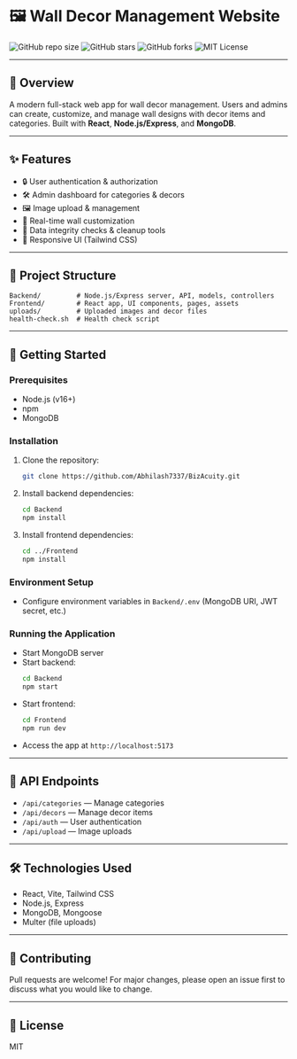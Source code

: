 
# 🖼️ Wall Decor Management Website

![GitHub repo size](https://img.shields.io/github/repo-size/Abhilash7337/BizAcuity)
![GitHub stars](https://img.shields.io/github/stars/Abhilash7337/BizAcuity?style=social)
![GitHub forks](https://img.shields.io/github/forks/Abhilash7337/BizAcuity?style=social)
![MIT License](https://img.shields.io/badge/license-MIT-green)

---

## 🚀 Overview
A modern full-stack web app for wall decor management. Users and admins can create, customize, and manage wall designs with decor items and categories. Built with **React**, **Node.js/Express**, and **MongoDB**.

---

## ✨ Features
- 🔒 User authentication & authorization
- 🛠️ Admin dashboard for categories & decors
- 🖼️ Image upload & management
- 🎨 Real-time wall customization
- 🧹 Data integrity checks & cleanup tools
- 📱 Responsive UI (Tailwind CSS)

---

## 📁 Project Structure

```text
Backend/         # Node.js/Express server, API, models, controllers
Frontend/        # React app, UI components, pages, assets
uploads/         # Uploaded images and decor files
health-check.sh  # Health check script
```

---

## 🏁 Getting Started

### Prerequisites
- Node.js (v16+)
- npm
- MongoDB

### Installation
1. Clone the repository:
   ```bash
   git clone https://github.com/Abhilash7337/BizAcuity.git
   ```
2. Install backend dependencies:
   ```bash
   cd Backend
   npm install
   ```
3. Install frontend dependencies:
   ```bash
   cd ../Frontend
   npm install
   ```

### Environment Setup
- Configure environment variables in `Backend/.env` (MongoDB URI, JWT secret, etc.)

### Running the Application
- Start MongoDB server
- Start backend:
  ```bash
  cd Backend
  npm start
  ```
- Start frontend:
  ```bash
  cd Frontend
  npm run dev
  ```
- Access the app at `http://localhost:5173`

---

## 📡 API Endpoints
- `/api/categories` — Manage categories
- `/api/decors` — Manage decor items
- `/api/auth` — User authentication
- `/api/upload` — Image uploads

---

## 🛠️ Technologies Used
- React, Vite, Tailwind CSS
- Node.js, Express
- MongoDB, Mongoose
- Multer (file uploads)

---

## 🤝 Contributing
Pull requests are welcome! For major changes, please open an issue first to discuss what you would like to change.

---

## 📄 License
MIT
